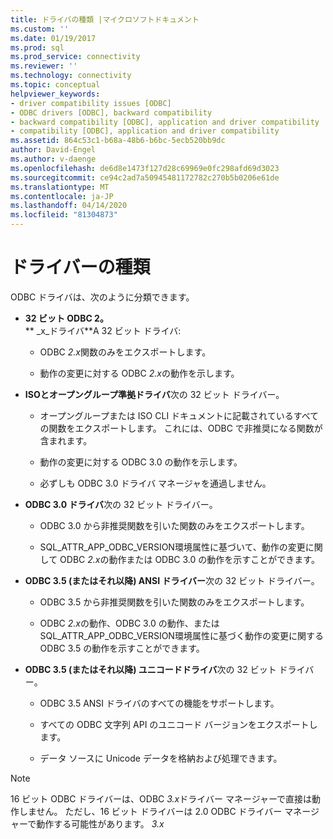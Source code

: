 ```yaml
---
title: ドライバの種類 |マイクロソフトドキュメント
ms.custom: ''
ms.date: 01/19/2017
ms.prod: sql
ms.prod_service: connectivity
ms.reviewer: ''
ms.technology: connectivity
ms.topic: conceptual
helpviewer_keywords:
- driver compatibility issues [ODBC]
- ODBC drivers [ODBC], backward compatibility
- backward compatibility [ODBC], application and driver compatibility
- compatibility [ODBC], application and driver compatibility
ms.assetid: 864c53c1-b68a-48b6-b6bc-5ecb520bb9dc
author: David-Engel
ms.author: v-daenge
ms.openlocfilehash: de6d8e1473f127d28c69969e0fc298afd69d3023
ms.sourcegitcommit: ce94c2ad7a50945481172782c270b5b0206e61de
ms.translationtype: MT
ms.contentlocale: ja-JP
ms.lasthandoff: 04/14/2020
ms.locfileid: "81304873"
---
```

# <a name="types-of-drivers"></a>ドライバーの種類
ODBC ドライバは、次のように分類できます。  
  
-   **32 ビット ODBC 2。**  
     ** _x_ドライバ**A 32 ビット ドライバ:  
  
    -   ODBC *2.x*関数のみをエクスポートします。  
  
    -   動作の変更に対する ODBC *2.x*の動作を示します。  
  
-   **ISOとオープングループ準拠ドライバ**次の 32 ビット ドライバー。  
  
    -   オープングループまたは ISO CLI ドキュメントに記載されているすべての関数をエクスポートします。 これには、ODBC で非推奨になる関数が含まれます。  
  
    -   動作の変更に対する ODBC 3.0 の動作を示します。  
  
    -   必ずしも ODBC 3.0 ドライバ マネージャを通過しません。  
  
-   **ODBC 3.0 ドライバ**次の 32 ビット ドライバー。  
  
    -   ODBC 3.0 から非推奨関数を引いた関数のみをエクスポートします。  
  
    -   SQL_ATTR_APP_ODBC_VERSION環境属性に基づいて、動作の変更に関して ODBC *2.x*の動作または ODBC 3.0 の動作を示すことができます。  
  
-   **ODBC 3.5 (またはそれ以降) ANSI ドライバー**次の 32 ビット ドライバー。  
  
    -   ODBC 3.5 から非推奨関数を引いた関数のみをエクスポートします。  
  
    -   ODBC *2.x*の動作、ODBC 3.0 の動作、またはSQL_ATTR_APP_ODBC_VERSION環境属性に基づく動作の変更に関する ODBC 3.5 の動作を示すことができます。  
  
-   **ODBC 3.5 (またはそれ以降) ユニコードドライバ**次の 32 ビット ドライバー。  
  
    -   ODBC 3.5 ANSI ドライバのすべての機能をサポートします。  
  
    -   すべての ODBC 文字列 API のユニコード バージョンをエクスポートします。  
  
    -   データ ソースに Unicode データを格納および処理できます。  
  
> [!NOTE]  
>  16 ビット ODBC ドライバーは、ODBC *3.x*ドライバー マネージャーで直接は動作しません。 ただし、16 ビット ドライバーは 2.0 ODBC ドライバー マネージャーで動作する可能性があります。 *3.x*
